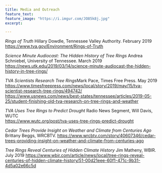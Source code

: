 ```yaml
---
title: Media and Outreach
feature_text:
feature_image: "https://i.imgur.com/JO85k8j.jpg"
excerpt: 

---
```


*Rings of Truth* Hillary Dowdle, Tennessee Valley Authority. February 2019\
https://www.tva.gov/Environment/Rings-of-Truth

*Science Minute Audiocast: The Hidden History of Tree Rings* Andrea Schniebel, University of Tennessee. March 2019\
https://news.utk.edu/2019/03/14/science-minute-audiocast-the-hidden-history-in-tree-rings/

*TVA Scientists Research Tree Rings*Mark Pace, Times Free Press. May 2019\
https://www.timesfreepress.com/news/local/story/2019/may/15/tva-scientist-research-tree-rings/494742/
https://www.usnews.com/news/best-states/tennessee/articles/2019-05-25/student-finishing-old-tva-research-on-tree-rings-and-weather

*TVA Uses Tree Rings to Predict Drought* Radio News Segment, Will Davis, WUTC\
https://www.wutc.org/post/tva-uses-tree-rings-predict-drought

*Cedar Trees Provide Insight on Weather and Climate from Centuries Ago* Brittany Beggs, WRCBTV. 
https://www.wrcbtv.com/story/40607346/cedar-trees-providing-insight-on-weather-and-climate-from-centuries-ago

*Tree Rings Reveal Centuries of Hidden Climate History* Jim Matheny, WBIR. July 2019
https://www.wbir.com/article/news/local/tree-rings-reveal-centuries-of-hidden-climate-history/51-00d21eee-60f1-471c-9b31-4d5a02e66c5d
